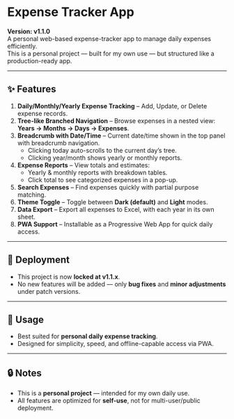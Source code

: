# Expense Tracker App

**Version: v1.1.0**  
A personal web-based expense-tracker app to manage daily expenses efficiently.  
This is a personal project — built for my own use — but structured like a production-ready app.  

---

## ✨ Features

1. **Daily/Monthly/Yearly Expense Tracking** – Add, Update, or Delete expense records.  
2. **Tree-like Branched Navigation** – Browse expenses in a nested view: **Years → Months → Days → Expenses**.  
3. **Breadcrumb with Date/Time** – Current date/time shown in the top panel with breadcrumb navigation.  
   - Clicking today auto-scrolls to the current day’s tree.  
   - Clicking year/month shows yearly or monthly reports.  
4. **Expense Reports** – View totals and estimates:  
   - Yearly & monthly reports with breakdown tables.  
   - Click total to see categorized expenses in a pop-up.  
5. **Search Expenses** – Find expenses quickly with partial purpose matching.  
6. **Theme Toggle** – Toggle between **Dark (default)** and **Light** modes.  
7. **Data Export** – Export all expenses to Excel, with each year in its own sheet.  
8. **PWA Support** – Installable as a Progressive Web App for quick daily access.  

---

## 🚀 Deployment

- This project is now **locked at v1.1.x**.  
- No new features will be added — only **bug fixes** and **minor adjustments** under patch versions.  

---

## 📖 Usage

- Best suited for **personal daily expense tracking**.  
- Designed for simplicity, speed, and offline-capable access via PWA.  

---

## 🔒 Notes

- This is a **personal project** — intended for my own daily use.  
- All features are optimized for **self-use**, not for multi-user/public deployment.  
